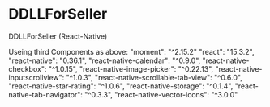 # DDLLForSeller
DDLLForSeller (React-Native)



Useing third Components as above:
    "moment": "^2.15.2"
    "react": "15.3.2",
    "react-native": "0.36.1",
    "react-native-calendar": "^0.9.0",
    "react-native-checkbox": "^1.0.15",
    "react-native-image-picker": "^0.22.13",
    "react-native-inputscrollview": "^1.0.3",
    "react-native-scrollable-tab-view": "^0.6.0",
    "react-native-star-rating": "^1.0.6",
    "react-native-storage": "^0.1.4",
    "react-native-tab-navigator": "^0.3.3",
    "react-native-vector-icons": "^3.0.0"

